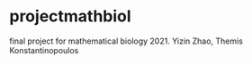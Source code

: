# projectmathbiol
final project for mathematical biology 2021. Yizin Zhao, Themis Konstantinopoulos
